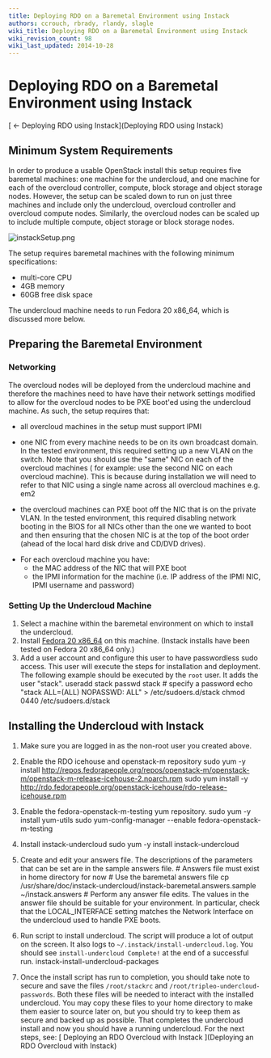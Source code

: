 ```yaml
---
title: Deploying RDO on a Baremetal Environment using Instack
authors: ccrouch, rbrady, rlandy, slagle
wiki_title: Deploying RDO on a Baremetal Environment using Instack
wiki_revision_count: 98
wiki_last_updated: 2014-10-28
---
```


# Deploying RDO on a Baremetal Environment using Instack

[ ← Deploying RDO using Instack](Deploying RDO using Instack)

## Minimum System Requirements

In order to produce a usable OpenStack install this setup requires five baremetal machines: one machine for the undercloud, and one machine for each of the overcloud controller, compute, block storage and object storage nodes. However, the setup can be scaled down to run on just three machines and include only the undercloud, overcloud controller and overcloud compute nodes. Similarly, the overcloud nodes can be scaled up to include multiple compute, object storage or block storage nodes.

![](instackSetup.png "instackSetup.png")

The setup requires baremetal machines with the following minimum specifications:

*   multi-core CPU
*   4GB memory
*   60GB free disk space

The undercloud machine needs to run Fedora 20 x86_64, which is discussed more below.

## Preparing the Baremetal Environment

### Networking

The overcloud nodes will be deployed from the undercloud machine and therefore the machines need to have have their network settings modified to allow for the overcloud nodes to be PXE boot'ed using the undercloud machine. As such, the setup requires that:

*   all overcloud machines in the setup must support IPMI

<!-- -->

*   one NIC from every machine needs to be on its own broadcast domain. In the tested environment, this required setting up a new VLAN on the switch. Note that you should use the "same" NIC on each of the overcloud machines ( for example: use the second NIC on each overcloud machine). This is because during installation we will need to refer to that NIC using a single name across all overcloud machines e.g. em2

<!-- -->

*   the overcloud machines can PXE boot off the NIC that is on the private VLAN. In the tested environment, this required disabling network booting in the BIOS for all NICs other than the one we wanted to boot and then ensuring that the chosen NIC is at the top of the boot order (ahead of the local hard disk drive and CD/DVD drives).

<!-- -->

*   For each overcloud machine you have:
    -   the MAC address of the NIC that will PXE boot
    -   the IPMI information for the machine (i.e. IP address of the IPMI NIC, IPMI username and password)

### Setting Up the Undercloud Machine

1.  Select a machine within the baremetal environment on which to install the undercloud.
2.  Install [Fedora 20 x86_64](https://fedoraproject.org/en/get-fedora) on this machine. (Instack installs have been tested on Fedora 20 x86_64 only.)
3.  Add a user account and configure this user to have passwordless sudo access. This user will execute the steps for installation and deployment. The following example should be executed by the `root` user. It adds the user "stack".
        useradd stack
        passwd stack # specify a password
        echo "stack        ALL=(ALL)       NOPASSWD: ALL" > /etc/sudoers.d/stack
        chmod 0440 /etc/sudoers.d/stack

## Installing the Undercloud with Instack

1.  Make sure you are logged in as the non-root user you created above.
2.  Enable the RDO icehouse and openstack-m repository
        sudo yum -y install http://repos.fedorapeople.org/repos/openstack-m/openstack-m/openstack-m-release-icehouse-2.noarch.rpm
        sudo yum install -y http://rdo.fedorapeople.org/openstack-icehouse/rdo-release-icehouse.rpm

3.  Enable the fedora-openstack-m-testing yum repository.
        sudo yum -y install yum-utils
        sudo yum-config-manager --enable fedora-openstack-m-testing

4.  Install instack-undercloud
        sudo yum -y install instack-undercloud

5.  Create and edit your answers file. The descriptions of the parameters that can be set are in the sample answers file.
        # Answers file must exist in home directory for now
        # Use the baremetal answers file
        cp /usr/share/doc/instack-undercloud/instack-baremetal.answers.sample ~/instack.answers
        # Perform any answer file edits. The values in the answer file should be suitable for your environment. In particular, check that  the  LOCAL_INTERFACE setting matches the Network Interface on the undercloud used to handle PXE boots.

6.  Run script to install undercloud. The script will produce a lot of output on the screen. It also logs to `~/.instack/install-undercloud.log`. You should see `install-undercloud Complete!` at the end of a successful run.
        instack-install-undercloud-packages

7.  Once the install script has run to completion, you should take note to secure and save the files `/root/stackrc` and `/root/tripleo-undercloud-passwords`. Both these files will be needed to interact with the installed undercloud. You may copy these files to your home directory to make them easier to source later on, but you should try to keep them as secure and backed up as possible.
    That completes the undercloud install and now you should have a running undercloud. For the next steps, see: [ Deploying an RDO Overcloud with Instack ](Deploying an RDO Overcloud with Instack)
